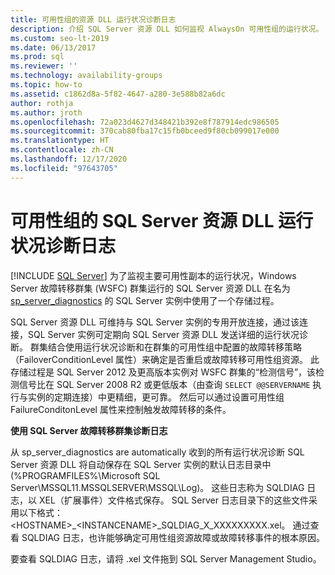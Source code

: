 ```yaml
---
title: 可用性组的资源 DLL 运行状况诊断日志
description: 介绍 SQL Server 资源 DLL 如何监视 AlwaysOn 可用性组的运行状况。
ms.custom: seo-lt-2019
ms.date: 06/13/2017
ms.prod: sql
ms.reviewer: ''
ms.technology: availability-groups
ms.topic: how-to
ms.assetid: c1862d8a-5f82-4647-a280-3e588b82a6dc
author: rothja
ms.author: jroth
ms.openlocfilehash: 72a023d4627d348421b392e8f787914edc986505
ms.sourcegitcommit: 370cab80fba17c15fb0bceed9f80cb099017e000
ms.translationtype: HT
ms.contentlocale: zh-CN
ms.lasthandoff: 12/17/2020
ms.locfileid: "97643705"
---
```

# <a name="sql-server-resource-dll-health-diagnostic-logs-for-availability-groups"></a>可用性组的 SQL Server 资源 DLL 运行状况诊断日志
[!INCLUDE [SQL Server](../../../includes/applies-to-version/sqlserver.md)]
  为了监视主要可用性副本的运行状况，Windows Server 故障转移群集 (WSFC) 群集运行的 SQL Server 资源 DLL 在名为 [sp_server_diagnostics](~/relational-databases/system-stored-procedures/sp-server-diagnostics-transact-sql.md) 的 SQL Server 实例中使用了一个存储过程。  
  
 SQL Server 资源 DLL 可维持与 SQL Server 实例的专用开放连接，通过该连接，SQL Server 实例可定期向 SQL Server 资源 DLL 发送详细的运行状况诊断。 群集结合使用运行状况诊断和在群集的可用性组中配置的故障转移策略（FailoverConditionLevel 属性）来确定是否重启或故障转移可用性组资源。 此存储过程是 SQL Server 2012 及更高版本实例对 WSFC 群集的“检测信号”，该检测信号比在 SQL Server 2008 R2 或更低版本（由查询 `SELECT @@SERVERNAME` 执行与实例的定期连接）中更精细，更可靠。 然后可以通过设置可用性组 FailureConditonLevel 属性来控制触发故障转移的条件。  
  
 **使用 SQL Server 故障转移群集诊断日志**
 
 从 sp_server_diagnostics are automatically 收到的所有运行状况诊断 SQL Server 资源 DLL 将自动保存在 SQL Server 实例的默认日志目录中 (%PROGRAMFILES%\Microsoft SQL Server\MSSQL11.MSSQLSERVER\MSSQL\Log)。 这些日志称为 SQLDIAG 日志，以 XEL（扩展事件）文件格式保存。 SQL Server 日志目录下的这些文件采用以下格式：\<HOSTNAME>_\<INSTANCENAME>_SQLDIAG_X_XXXXXXXXX.xel。 通过查看 SQLDIAG 日志，也许能够确定可用性组资源故障或故障转移事件的根本原因。  
  
 要查看 SQLDIAG 日志，请将 .xel 文件拖到 SQL Server Management Studio。  
  
  
